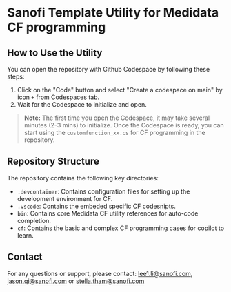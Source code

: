 # Sanofi Template Utility for Medidata CF programming

## How to Use the Utility

You can open the repository with Github Codespace by following these steps:
1. Click on the "Code" button and select "Create a codespace on main" by icon `+` from Codespaces tab.
2. Wait for the Codespace to initialize and open.

> **Note:** The first time you open the Codespace, it may take several minutes (2-3 mins) to initialize. Once the Codespace is ready, you can start using the `customfunction_xx.cs` for CF programming in the repository.

## Repository Structure

The repository contains the following key directories:

- `.devcontainer`: Contains configuration files for setting up the development environment for CF.
- `.vscode`: Contains the embeded specific CF codesnipts.
- `bin`: Contains core Medidata CF utility references for auto-code completion.
- `cf`: Contains the basic and complex CF programming cases for copilot to learn.

## Contact

For any questions or support, please contact: [lee1.li@sanofi.com](mailto:lee1.li@sanofi.com), [jason.qi@sanofi.com](mailto:jason.qi@sanofi.com) or [stella.tham@sanofi.com](mailto:Stella.Tham@sanofi.com)

